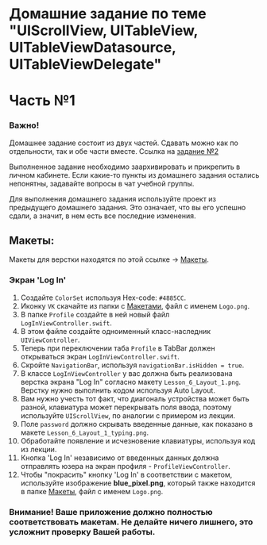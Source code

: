 # Домашние задание по теме "UIScrollView, UITableView, UITableViewDatasource, UITableViewDelegate"
# Часть №1

### Важно! 
Домашнее задание состоит из двух частей. Сдавать можно как по отдельности, так и обе части вместе. Ссылка на [задание №2](./2.3.part_2.md)

Выполненное задание необходимо заархивировать и прикрепить в личном кабинете. Если какие-то пункты из домашнего задания остались непонятны, задавайте вопросы в чат учебной группы.

Для выполнения домашнего задания используйте проект из предыдущего домашнего задания. Это означает, что вы его успешно сдали, а значит, в нем есть все последние изменения.

## Макеты:
Макеты для верстки находятся по этой ссылке -> [Макеты](./TableView_ScrollView_макеты/Макеты%202.png). 

### Экран 'Log In'
1. Создайте `ColorSet` используя Hex-code: `#4885CC`.
2. Иконку `VK` скачайте из папки с [Макетами](./TableView_ScrollView_макеты), файл с именем `Logo.png`.
3. В папке `Profile` создайте в ней новый файл `LogInViewController.swift`.
4. В этом файле создайте одноименный класс-наследник `UIViewController`.
5. Теперь при переключении таба `Profile` в TabBar должен открываться экран `LogInViewController.swift`.
6. Скройте `NavigationBar`, используя `navigationBar.isHidden = true`.
7. В классе `LogInViewController` у вас должна быть реализована верстка экрана "Log In" согласно макету `Lesson_6_Layout_1.png`. Верстку нужно выполнить кодом  используя Auto Layout.
8. Вам нужно учесть тот факт, что диагональ устройства может быть разной, клавиатура может перекрывать поля ввода, поэтому используйте `UIScrollView`, по аналогии с примером из лекции.
9. Поле `password` должно скрывать введенные данные, как показано в макете `Lesson_6_Layout_1_typing.png`.
10. Обработайте появление и исчезновение клавиатуры, используя код из лекции.
11. Кнопка 'Log In' независимо от введенных данных должна отправлять юзера на экран профиля - `ProfileViewController`.
12. Чтобы "покрасить" кнопку 'Log In' в соответствии с макетом, используйте изображение **blue_pixel.png**, который также находится в папке [Макеты](./TableView_ScrollView_макеты), файл с именем `Logo.png`.

### Внимание! Ваше приложение должно полностью соответствовать макетам. Не делайте ничего лишнего, это усложнит проверку Вашей работы.
